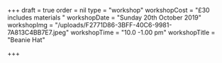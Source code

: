 +++
draft = true
order = nil
type = "workshop"
workshopCost = "£30 includes materials "
workshopDate = "Sunday 20th October 2019"
workshopImg = "/uploads/F2771D86-3BFF-40C6-9981-7A813C4BB7E7.jpeg"
workshopTime = "10.0 -1.00 pm"
workshopTitle = "Beanie Hat"

+++
